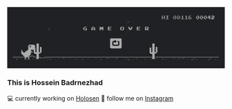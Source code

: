 
<img src="banner-github.png"  align="center" />


### This is Hossein Badrnezhad
💻 currently working on [Holosen](https://holosen.net)
🚀 follow me on [Instagram](https://www.instagram.com/nulldevelopr/)

<!--
**badrnezhad/badrnezhad** is a ✨ _special_ ✨ repository because its `README.md` (this file) appears on your GitHub profile.

Here are some ideas to get you started:

- 🔭 I’m currently working on ...
- 🌱 I’m currently learning ...
- 👯 I’m looking to collaborate on ...
- 🤔 I’m looking for help with ...
- 💬 Ask me about ...
- 📫 How to reach me: ...
- 😄 Pronouns: ...
- ⚡ Fun fact: ...
-->
